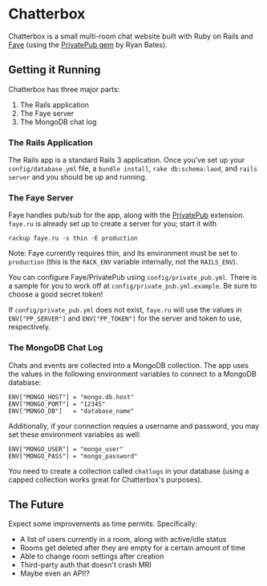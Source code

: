 Chatterbox
==========

Chatterbox is a small multi-room chat website built with Ruby on Rails and [Faye][faye] (using the [PrivatePub gem][privatepub] by Ryan Bates).

Getting it Running
------------------

Chatterbox has three major parts:

 1. The Rails application
 2. The Faye server
 3. The MongoDB chat log

### The Rails Application

The Rails app is a standard Rails 3 application. Once you've set up your `config/database.yml` file, a `bundle install`, `rake db:schema:laod`, and `rails server` and you should be up and running.

### The Faye Server

Faye handles pub/sub for the app, along with the [PrivatePub][privatepub] extension. `faye.ru` is already set up to create a server for you; start it with

    rackup faye.ru -s thin -E production

Note: Faye currently requires thin, and its environment must be set to `production` (this is the `RACK_ENV` variable internally, not the `RAILS_ENV`).

You can configure Faye/PrivatePub using `config/private_pub.yml`. There is a sample for you to work off at `config/private_pub.yml.example`. Be sure to choose a good secret token!

If `config/private_pub.yml` does not exist, `faye.ru` will use the values in `ENV["PP_SERVER"]` and `ENV["PP_TOKEN"]` for the server and token to use, respectively.

### The MongoDB Chat Log

Chats and events are collected into a MongoDB collection. The app uses the values in the following environment variables to connect to a MongoDB database:

    ENV["MONGO_HOST"] = "mongo.db.host"
    ENV["MONGO_PORT"] = "12345"
    ENV["MONGO_DB"]   = "database_name"

Additionally, if your connection requies a username and password, you may set these environment variables as well:

    ENV["MONGO_USER"] = "mongo_user"
    ENV["MONGO_PASS"] = "mongo_password"

You need to create a collection called `chatlogs` in your database (using a capped collection works great for Chatterbox's purposes).

The Future
----------

Expect some improvements as time permits. Specifically:

 * A list of users currently in a room, along with active/idle status
 * Rooms get deleted after they are empty for a certain amount of time
 * Able to change room settings after creation
 * Third-party auth that doesn't crash MRI
 * Maybe even an API!?

  [faye]: http://faye.jcoglan.com/
  [privatepub]: http://github.com/ryanb/private_pub